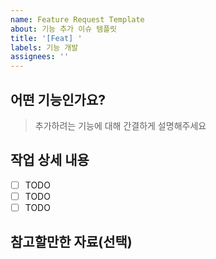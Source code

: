 ```yaml
---
name: Feature Request Template
about: 기능 추가 이슈 템플릿
title: '[Feat] '
labels: 기능 개발
assignees: ''
---
```


## 어떤 기능인가요?

> 추가하려는 기능에 대해 간결하게 설명해주세요

## 작업 상세 내용

- [ ] TODO
- [ ] TODO
- [ ] TODO

## 참고할만한 자료(선택)
